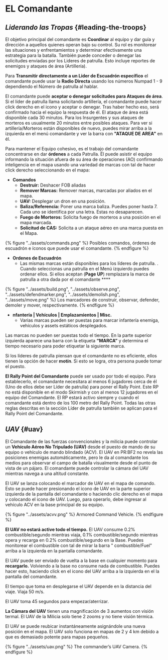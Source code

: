 # EL Comandante
## _Liderando las Tropas_ {#leading-the-troops}

El objetivo principal del comandante es **Coordinar** al equipo y dar guía y dirección a aquellos quienes operan bajo su control. Su rol es monitorear las situaciones y enfrentamientos y determinar efectivamente una estrategia para la batalla. También puede conceder o denegar las solicitudes enviadas por los Lideres de patrulla. Esto incluye reportes de enemigos y ataques de área (Artillería).

Para **Transmitir directamente a un Líder de Escuadrón específico**  el comandante puede usar la **Radio Directa** usando los números Numpad 1 - 9 dependiendo el Número de patrulla al hablar.

El comandante puede **aceptar o denegar solicitudes para Ataques de área**. Si el líder de patrulla llama solicitando artillería, el comandante puede hacer click derecho en el icono y aceptar o denegar. Tras haber hecho eso, será confirmado hacia el equipo la respuesta de él. El ataque de área está disponible cada 30 minutos. Para los Insurgentes y sus ataques de morteros es usualmente 20 minutos entre posibles ataques. Para ver si artillería/Morteros están disponibles de nuevo, puedes mirar arriba a la izquierda en el menú comandante y ver la barra con **"ATAQUE DE AREA"** en él.

Para mantener el Equipo cohesivo, es el trabajo del comandante concentrarse en dar **órdenes** a cada Patrulla. Él puede asistir el equipo informando la situación afuera de su área de operaciones \(AO\) confirmando inteligencia en el mapa usando una variedad de marcas con tal de hacer click derecho seleccionando en el mapa: 

* **Comandos**
  * **Destruir:** Deshacer FOB aliadas
  * **Remover Marcas:** Remover marcas, marcadas por aliados en el mapa.
  * **UAV:** Desplegar un dron en una posición.
  * **Baliza/Referencia:** Poner una marca baliza. Puedes poner hasta 7. Cada uno se identifica por una letra. Estas no desaparecen.
  * **Fuego de Morteros:** Solicita fuego de morteros a una posición en el
mapa marcada.
  * **Solicitud de CAS:** Solicita a un ataque aéreo en una marca puesta en el Mapa.

{% figure "../assets/commands.png" %}
Posibles comandos, órdenes de escuadrón e íconos que puede usar el comandante.
{% endfigure %}

* **Ordenes de Escuadrón**
  * Las mismas marcas están disponibles para los líderes de patrulla. . Cuando seleccionas una patrulla en el Menú izquierdo puedes ordenar ellos. Si ellos aceptan \(**Page UP**\) remplazara la marca de patrulla a otra dada por el comandante ****

{% figure "../assets/build.png", "../assets/observe.png", "../assets/defendmarker.png", "../assets/demolish.png", "../assets/move.png" %}
Los marcadores de construir, observar, defender, demoler y mover, respectivamente.
{% endfigure %}

* **nfantería | Vehículos | Emplazamientos | Misc.**
  * Varias marcas pueden ser puestas para marcar infantería enemiga, vehículos y assets estáticos desplegados.

Las marcas no pueden ser puestas todo el tiempo. En la parte superior izquierda aparece una barra con la etiqueta **“MARCA”** y determina el tiempo necesario para poder etiquetar la siguiente marca.  

Si los líderes de patrulla piensan que el comandante no es eficiente, ellos tienen la opción de  hacer **motín**. Si esto se logra, otra persona puede tomar el puesto. 

**El Rally Point del Comandante** puede ser usado por todo el equipo. Para establecerlo, el comandante necesitara al menos 6 jugadores cerca de él \(Uno de ellos debe ser Líder de patrulla\) para poner el Rally Point. Este RP no está disponible en el modo Skirmish y con al menos 12 jugadores en el equipo del Comandante. El RP estará activo siempre y cuando el comandante está dentro de los 100 metro del Rally Point. Todas las otras reglas descritas en la sección Líder de patrulla también se aplican para el Rally Point del Comandante. 

## _UAV_ {#uav}

El Comandante de las fuerzas convencionales y la milicia puede controlar un **Vehículo Aéreo No Tripulado \(UAV\)** desde el puesto de mando de su equipo o vehículo de mando blindado \(ACV\). El UAV en PR:BF2 no revela las posiciones enemigas automáticamente, pero le da al comandante los medios para observar el campo de batalla visualmente desde el punto de vista de un pájaro. El comandante puede controlar la cámara del UAV mientras navega a una altitud constante.

El UAV se lanza colocando el marcador de UAV en el mapa de comando. Esto se puede hacer presionando el icono de UAV en la parte superior izquierda de la pantalla del comandante o haciendo clic derecho en el mapa y colocando el icono de UAV. Luego, para operarlo, debe ingresar al vehículo ACV en la base principal de su equipo.

{% figure "../assets/acvv.png" %}
Armored Command Vehicle.
{% endfigure %}

**El UAV no estará active todo el tiempo.** El UAV consume 0.2% combustible/segundo mientras viaja, 0.1% combustible/segundo mientras opera y recarga en 0.2% combustible/segundo en la Base. Puedes monitorear el combustible con tal de mirar la barra " combustible/Fuel" arriba a la izquierda en la pantalla comandante.

El UAV puede ser enviado de vuelta a la base en cualquier momento para **recargarlo.** Volviendo a la base no consume nada de combustible. Puedes hacer esto, haciendo click en el icono del UAV arriba a la izquierda en el la pantalla del comandante. 

El tiempo que toma en desplegarse el UAV depende en la distancia del viaje. Viaja 50 m/s. 

El UAV toma 45 segundos para empezar/aterrizar.

**La Cámara del UAV** tienen una magnificación de 3 aumentos con visión termal. El UAV de la Milicia solo tiene 2 zooms y no tiene visión térmica. 

El UAV se puede reubicar instantáneamente asignándole una nueva posición en el mapa. El UAV solo funciona en mapas de 2 y 4 km debido a que es demasiado potente para mapas pequeños.

{% figure "../assets/uav.png" %}
The commander’s UAV Camera.
{% endfigure %}